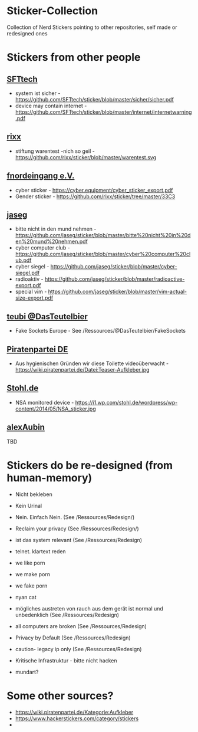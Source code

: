 # Sticker-Collection
Collection of Nerd Stickers pointing to other repositories, self made or redesigned ones

# Stickers from other people
## [SFTtech](https://github.com/SFTtech/sticker)
 - system ist sicher - https://github.com/SFTtech/sticker/blob/master/sicher/sicher.pdf
 - device may contain internet - https://github.com/SFTtech/sticker/blob/master/internet/internetwarning.pdf

## [rixx](https://github.com/rixx)
 - stiftung warentest -nich so geil - https://github.com/rixx/sticker/blob/master/warentest.svg

## [fnordeingang e.V.](https://cyber.equipment/)
 - cyber sticker - https://cyber.equipment/cyber_sticker_export.pdf
 - Gender sticker - https://github.com/rixx/sticker/tree/master/33C3

## [jaseg](https://github.com/jaseg/sticker)
 - bitte nicht in den mund nehmen - https://github.com/jaseg/sticker/blob/master/bitte%20nicht%20in%20den%20mund%20nehmen.pdf
 - cyber computer club - https://github.com/jaseg/sticker/blob/master/cyber%20computer%20club.pdf
 - cyber siegel - https://github.com/jaseg/sticker/blob/master/cyber-siegel.pdf
 - radioaktiv - https://github.com/jaseg/sticker/blob/master/radioactive-export.pdf
 - special vim - https://github.com/jaseg/sticker/blob/master/vim-actual-size-export.pdf
 
## [teubi @DasTeutelbier](https://twitter.com/DasTeutelbier)
 - Fake Sockets Europe - See /Ressources/@DasTeutelbier/FakeSockets

## [Piratenpartei DE](https://wiki.piratenpartei.de)
 - Aus hygienischen Gründen wir diese Toilette videoüberwacht - https://wiki.piratenpartei.de/Datei:Teaser-Aufkleber.jpg

## [Stohl.de](https://i1.wp.com/stohl.de/wordpress/wp-content/2014/05/NSA_sticker.jpg)
 - NSA monitored device - https://i1.wp.com/stohl.de/wordpress/wp-content/2014/05/NSA_sticker.jpg

## [alexAubin](https://github.com/alexAubin/stickers)
TBD

# Stickers do be re-designed (from human-memory)
 - Nicht bekleben
 - Kein Urinal
 - Nein. Einfach Nein. (See /Ressources/Redesign/)
 - Reclaim your privacy (See /Ressources/Redesign/)
 - ist das system relevant (See /Ressources/Redesign)
 - telnet. klartext reden
 - we like porn
 - we make porn
 - we fake porn
 - nyan cat
 - mögliches austreten von rauch aus dem gerät ist normal und unbedenklich (See /Ressources/Redesign)
 - all computers are broken (See /Ressources/Redesign)
 - Privacy by Default (See /Ressources/Redesign)
 - caution- legacy ip only (See /Ressources/Redesign)
 - Kritische Infrastruktur - bitte nicht hacken





 - mundart?


# Some other sources?
 - https://wiki.piratenpartei.de/Kategorie:Aufkleber 
 - https://www.hackerstickers.com/category/stickers
 -
